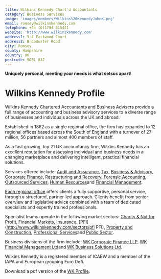 ```yaml
---
title: Wilkins Kennedy Chart'd Accountants
category: Business Services
image: 'images/members/Wilkins%20KennedyJohnK.png'
email: romsey@wilkinskennedy.com
telephone: +44 (0)1794 515441
website: 'http://www.wilkinskennedy.com'
address1: 3-4 Eastwood Court
address2: Broadwater Road
city: Romsey
county: Hampshire
country: UK
postcode: SO51 8JJ
---
```

**Uniquely personal, meeting your needs is what setsus apart!**

# Wilkins Kennedy Profile

Wilkins Kennedy Chartered Accountants and Business Advisers provide a full range of accounting and business advisory services to a diverse range of businesses and individuals across the UK and abroad.

Established in 1882 as a single regional office, the firm has expanded to 12 regional offices based across the South of England with a turnover of 27 million, 56 partners and almost 400 members of staff.

As a fast growing, top 21 UK accountancy firm, Wilkins Kennedy has an excellent reputation for assessing individual and business needs in a changing marketplace and delivering intelligent, practical financial solutions.

Services offered include: [Audit and Assurance](http://www.wilkinskennedy.com/services/audit-assurance), [Tax](http://www.wilkinskennedy.com/services/tax), [Business & Advisory](http://www.wilkinskennedy.com/services/business-advisory), [Corporate Finance](http://www.wilkinskennedy.com/services/corporate-finance), [Restructuring and Recovery](http://www.wilkinskennedy.com/services/wk-restructuring-recovery), [Forensic Accounting](http://www.wilkinskennedy.com/services/forensic-accounting), [Outsourced Services](http://www.wilkinskennedy.com/services/outsourced-services), [Human Resources](http://www.wilkinskennedy.com/services/human-resources)and [Financial Management](http://www.wilkinskennedy.com/services/financial-management).

[Each regional office](http://www.wilkinskennedy.com/offices) offers clients a fully supportive, personal service, through a structured, partner-led approach. Clients benefit from senior overview and legislative advice combined with a team of dedicated specialists and expertly trained professionals.

Specialist teams operate in the following market sectors: [Charity & Not for Profit](http://www.wilkinskennedy.com/sectors/charity-not-for-profit), [Financial Markets](http://www.wilkinskennedy.com/sectors/financial-markets), [Insurance](http://www.wilkinskennedy.com/sectors/insurance-services), [PFI](http://www.wilkinskennedy.com/sectors/pfi PFI), [Property and Construction](http://www.wilkinskennedy.com/sectors/property-construction), [Professional Services](http://www.wilkinskennedy.com/sectors/professional-services)and [Public Sector](http://www.wilkinskennedy.com/sectors/public-sector).

Business divisions of the firm include: [WK Corporate Finance LLP](http://www.wilkinskennedy.com/services/corporate-finance), [WK Financial Management Ltd](http://www.wilkinskennedy.com/services/financial-management)and [WK Business Solutions Ltd](http://www.wilkinskennedy.com/services/business-advisory).

Wilkins Kennedy is a registered member of ICAEW and a member of the IAPA and European grouping Euro Defi.

Download a pdf version of the [WK Profile](http://www.wilkinskennedy.com/about/38665%20WK%20profile%20inserts%20aw.pdf).
